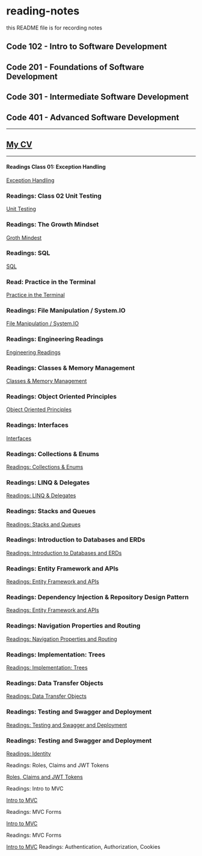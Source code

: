 # reading-notes

this README file is for recording notes

## Code 102 - Intro to Software Development
## Code 201 - Foundations of Software Development
## Code 301 - Intermediate Software Development
## Code 401 - Advanced Software Development

---
## [My CV](https://docs.google.com/document/d/1YhjfMGnlC_Js4Hqk5GLKF-E8QXAfzBa3-fWQ_A6r24M/edit?usp=sharing)

---

#### Readings Class 01: Exception Handling

 [Exception Handling](ExceptionHandling.md)

### Readings: Class 02 Unit Testing

[Unit Testing](UnitTesting.md)

### Readings: The Growth Mindset

[Groth Mindest](GrothMindest.md)


### Readings: SQL

[SQL](sql.md)

### Read: Practice in the Terminal

[Practice in the Terminal](Terminal.md)

### Readings: File Manipulation / System.IO


[File Manipulation / System.IO](IO.md)



### Readings: Engineering Readings


[Engineering Readings](Engineering.md)

### Readings: Classes & Memory Management


[Classes & Memory Management](Class4.md)

### Readings: Object Oriented Principles


[Object Oriented Principles](Class6.md)

### Readings: Interfaces


[Interfaces](Class7.md)

### Readings: Collections & Enums



[Readings: Collections & Enums](Class8.md)

### Readings: LINQ & Delegates



[Readings: LINQ & Delegates](Class9.md)

### Readings: Stacks and Queues



[Readings: Stacks and Queues](Class10.md)

### Readings: Introduction to Databases and ERDs


[Readings: Introduction to Databases and ERDs](Class11.md)

### Readings: Entity Framework and APIs


[Readings: Entity Framework and APIs](Class12.md)

### Readings: Dependency Injection & Repository Design Pattern


[Readings: Entity Framework and APIs](Class13.md)

### Readings: Navigation Properties and Routing


[Readings: Navigation Properties and Routing](Class14.md)

### Readings: Implementation: Trees


[Readings: Implementation: Trees](Class15.md)

### Readings: Data Transfer Objects



[Readings: Data Transfer Objects](Class16.md)

### Readings: Testing and Swagger and Deployment



[Readings: Testing and Swagger and Deployment](Class17.md)

### Readings: Testing and Swagger and Deployment



[Readings: Identity](Class18.md)


Readings: Roles, Claims and JWT Tokens



[Roles, Claims and JWT Tokens](Class19.md)

Readings: Intro to MVC



[Intro to MVC](Class26.md)

Readings: MVC Forms



[Intro to MVC](Class27.md)

Readings: MVC Forms



[Intro to MVC](Class28.md)
Readings: Authentication, Authorization, Cookies
